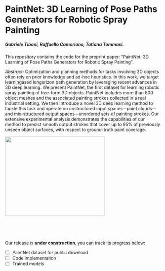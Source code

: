 # PaintNet: 3D Learning of Pose Paths Generators for Robotic Spray Painting
##### Gabriele Tiboni, Raffaello Camoriano, Tatiana Tommasi.

This repository contains the code for the preprint paper: "PaintNet: 3D Learning of Pose Paths Generators for Robotic Spray Painting".

*Abstract:* Optimization and planning methods for tasks involving 3D objects often rely on prior knowledge and ad-hoc heuristics. In this work, we target learningased longorizon path generation by leveraging recent advances in 3D deep learning. We present PaintNet, the first dataset for learning robotic spray painting of free-form 3D objects. PaintNet includes more than 800 object meshes and the associated painting strokes collected in a real industrial setting. We then introduce a novel 3D deep learning method to tackle this task and operate on unstructured input spaces—point clouds—and mix-structured output spaces—unordered sets of painting strokes. Our extensive experimental analysis demonstrates the capabilities of our method to predict smooth output strokes that cover up to 95% of previously unseen object surfaces, with respect to ground-truth paint coverage.

<img src="https://www.gabrieletiboni.com/assets/spray_paint_task_outline.png" style="width: 80%; max-width: 900px; max-height: 320px;" />

Our release is **under construction**, you can track its progress below:

- [ ] PaintNet dataset for public download
- [ ] Code implementation
- [ ] Trained models
